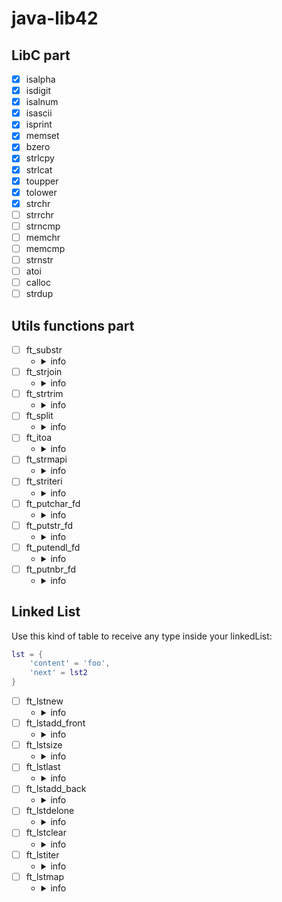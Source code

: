 # java-lib42

## LibC part

- [X] isalpha
- [X] isdigit
- [X] isalnum
- [X] isascii
- [X] isprint
- [X] memset
- [X] bzero
- [X] strlcpy
- [X] strlcat
- [X] toupper
- [X] tolower
- [X] strchr
- [ ] strrchr
- [ ] strncmp
- [ ] memchr
- [ ] memcmp
- [ ] strnstr
- [ ] atoi
- [ ] calloc
- [ ] strdup

## Utils functions part

- [ ] ft_substr
	- <details>
		<summary>info</summary>
		`char *ft_substr(char const *s, unsigned int start, size_t len);`<br>
		return: The substring. NULL if the allocation fails.<br>
		desc: Allocates and returns a substring from the string ’s’. The substring
		begins at index ’start’ and is of maximum size ’len’
	</details>
- [ ] ft_strjoin
	- <details>
		<summary>info</summary>
		`char *ft_strjoin(char const *s1, char const *s2);`<br>
		return: The new string. NULL if the allocation fails.<br>
		desc: Allocates and returns a new string, which is the result of the
		concatenation of ’s1’ and ’s2’.
	</details>
- [ ] ft_strtrim
	- <details>
		<summary>info</summary>
		`char *ft_strtrim(char const *s1, char const *set);`<br>
		return: The trimmed string. NULL if the allocation fails.<br>
		desc: Allocates and returns a copy of ’s1’ with the characters specified in
		’set’ removed from the beginning and the end of the string.
	</details>
- [ ] ft_split
	- <details>
		<summary>info</summary>
		`char **ft_split(char const *s, char c);`<br>
		return: The array of new strings resulting from the split. NULL if the
		allocation fails.<br>
		desc: Allocates and returns an array of strings obtained by splitting ’s’
		using the character ’c’ as a delimiter. The array must be ended by a NULL
		pointer.
	</details>
- [ ] ft_itoa
	- <details>
		<summary>info</summary>
		`char *ft_itoa(int n);`<br>
		return: The string representing the integer. NULL if the allocation fails.
		<br>
		desc: Allocates and returns a string representing the integer received as
		an argument. Negative numbers must be handled.
	</details>
- [ ] ft_strmapi
	- <details>
		<summary>info</summary>
		`char *ft_strmapi(char const *s, char (*f)(unsigned int, char));`<br>
		return: The string created from the successive applications of ’f’. Returns
		NULL if the allocation fails.<br>
		desc: Applies the function ’f’ to each character of the string ’s’ to create
		a new string resulting from successive applications of ’f’.
	</details>
- [ ] ft_striteri
	- <details>
		<summary>info</summary>
		`void ft_striteri(char *s, void (*f)(unsigned int, char *));`<br>
		return: None.<br>
		desc: Applies the function ’f’ to each character of the string ’s’ passed
		as argument, and passing its index as first argument. Each character is
		passed by address to ’f’ to be modified if necessary.
	</details>
- [ ] ft_putchar_fd
	- <details>
		<summary>info</summary>
		`void ft_putchar_fd(char c, int fd);`<br>
		return: None.<br>
		desc: Outputs the character ’c’ to the given file descriptor.
	</details>
- [ ] ft_putstr_fd
	- <details>
		<summary>info</summary>
		`void ft_putstr_fd(char *s, int fd);`<br>
		return: None.<br>
		desc: Outputs the string ’s’ to the given file descriptor.
	</details>
- [ ] ft_putendl_fd
	- <details>
		<summary>info</summary>
		`void ft_putendl_fd(char *s, int fd);`<br>
		return: None.<br>
		desc: Outputs the string ’s’ to the given file descriptor, followed by a
		newline.
	</details>
- [ ] ft_putnbr_fd
	- <details>
		<summary>info</summary>
		`void ft_putnbr_fd(int n, int fd);`<br>
		return: None.<br>
		desc: Outputs the integer ’n’ to the given file descriptor.
	</details>

## Linked List

Use this kind of table to receive any type inside your linkedList:
```lua
lst = {
	'content' = 'foo',
	'next' = lst2
}
```

- [ ] ft_lstnew
	- <details>
		<summary>info</summary>
		`t_list *ft_lstnew(void *content);`<br>
		return: The new element. NULL if the allocation fails.<br>
		desc: Allocates and returns a new element. The variable ’content’ is
		initialized with the value of the parameter ’content’. The variable ’next’
		is initialized to NULL.
	</details>
- [ ] ft_lstadd_front
	- <details>
		<summary>info</summary>
		`void ft_lstadd_front(t_list **lst, t_list *new);`<br>
		return: None.<br>
		desc: Adds the element ’new’ at the beginning of the list.
	</details>
- [ ] ft_lstsize
	- <details>
		<summary>info</summary>
		`int ft_lstsize(t_list *lst);`<br>
		return: Length of the list.<br>
		desc: Counts the number of elements in a list.
	</details>
- [ ] ft_lstlast
	- <details>
		<summary>info</summary>
		`t_list *ft_lstlast(t_list *lst);`<br>
		return: Last element of the list.<br>
		desc: Returns the last element of the list.
	</details>
- [ ] ft_lstadd_back
	- <details>
		<summary>info</summary>
		`void ft_lstadd_back(t_list **lst, t_list *new);`<br>
		return: None.<br>
		desc: Adds the element ’new’ at the end of the list.
	</details>
- [ ] ft_lstdelone
	- <details>
		<summary>info</summary>
		`void ft_lstdelone(t_list *lst, void (*del)(void*));`<br>
		return: None.<br>
		desc: Takes as a parameter an element and frees the memory of the element’s
		content using the function ’del’ given as a parameter and free the element.
		The memory of ’next’ must not be freed.
	</details>
- [ ] ft_lstclear
	- <details>
		<summary>info</summary>
		`void ft_lstclear(t_list **lst, void (*del)(void*));`<br>
		return: None.<br>
		desc: Deletes and frees the given element and every successor of that
		element, using the function ’del’ and free. Finally, the pointer to the
		list must be set to NULL.
	</details>
- [ ] ft_lstiter
	- <details>
		<summary>info</summary>
		`void ft_lstiter(t_list *lst, void (*f)(void *));`<br>
		return: None.<br>
		desc: Iterates the list ’lst’ and applies the function ’f’ to the content
		of each element.
	</details>
- [ ] ft_lstmap
	- <details>
		<summary>info</summary>
		`t_list *ft_lstmap(t_list *lst, void *(*f)(void *), void (*del)(void *));`<br>
		return: The new list. NULL if the allocation fails.<br>
		desc: Iterates the list ’lst’ and applies the function ’f’ to the content
		of each element. Creates a new list resulting of the successive applications
		of the function ’f’. The ’del’ function is used to delete the content of
		an element if needed.
	</details>
